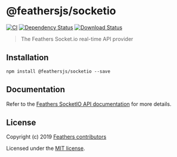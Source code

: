 # @feathersjs/socketio

[![CI](https://github.com/feathersjs/feathers/workflows/CI/badge.svg)](https://github.com/feathersjs/feathers/actions?query=workflow%3ACI)
[![Dependency Status](https://img.shields.io/david/feathersjs/feathers.svg?style=flat-square&path=packages/socketio)](https://david-dm.org/feathersjs/feathers?path=packages/socketio)
[![Download Status](https://img.shields.io/npm/dm/@feathersjs/socketio.svg?style=flat-square)](https://www.npmjs.com/package/@feathersjs/socketio)

> The Feathers Socket.io real-time API provider

## Installation

```
npm install @feathersjs/socketio --save
```

## Documentation

Refer to the [Feathers SocketIO API documentation](https://docs.feathersjs.com/api/socketio.html) for more details.

## License

Copyright (c) 2019 [Feathers contributors](https://github.com/feathersjs/client/graphs/contributors)

Licensed under the [MIT license](LICENSE).
